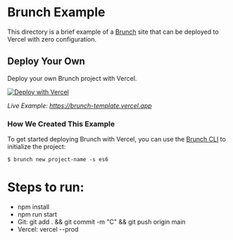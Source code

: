 # Brunch Example

This directory is a brief example of a [Brunch](https://brunch.io/) site that can be deployed to Vercel with zero configuration.

## Deploy Your Own

Deploy your own Brunch project with Vercel.

[![Deploy with Vercel](https://vercel.com/button)](https://vercel.com/new/clone?repository-url=https://github.com/vercel/vercel/tree/main/examples/brunch&template=brunch)

_Live Example: https://brunch-template.vercel.app_

### How We Created This Example

To get started deploying Brunch with Vercel, you can use the [Brunch CLI](https://brunch.io/docs/commands) to initialize the project:

```shell
$ brunch new project-name -s es6
```

# Steps to run:

- npm install
- npm run start
- Git: git add . && git commit -m "C" && git push origin main
- Vercel: vercel --prod
